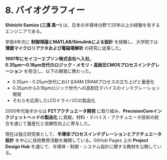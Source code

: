 # 8. バイオグラフィー

**Shinichi Samizo (三溝 真一)** は、日本の半導体分野で25年以上の経験を有するエンジニアである。  

学部4年次に **制御理論とMATLAB/Simulinkによる設計** を経験し、大学院では **薄膜マイクロリアクタおよび電磁場解析** の研究に従事した。  

**1997年にセイコーエプソン株式会社へ入社**。  
**0.35µm〜0.18µm世代のロジック・メモリ・高耐圧CMOSプロセスインテグレーション** を担当し、以下の開発に携わった。  
- 0.35µm・0.25µm世代における64M DRAMプロセスの立ち上げと量産化  
- 0.35µmから0.18µmロジック世代への高耐圧デバイスのインテグレーション開発  
- それらを応用したLCDドライバICの製品化  

2000年代後半からは **PZTアクチュエータ開発** に取り組み、**PrecisionCoreインクジェットヘッドの製品化** に貢献。材料・デバイス・アクチュエータ技術の統合を通じて量産化と信頼性向上に寄与した。  

現在は独立研究者として、**半導体プロセスインテグレーションとアクチュエータ設計** を中心に技術教育活動を展開している。GitHub Pages 上の **Project Design Hub** を通じて、半導体・制御・システム設計に関する教材を公開している。
